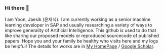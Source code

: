 ### Hi there 👋

I am Yoon, Jaesik (윤재식). I am currently working as a senior machine learning developer in SAP and usually researching a variety of ways to improve generality of Artificial Intelligence. This github is used to do that like sharing our proposed models or reproduced sourcecode of published papers. Hope you and your family be healthy who visits here and my logs be helpful! The details for works are in [My HomePage](https://jsikyoon.com) / [Google Scholar](https://scholar.google.com/citations?user=qboyyIAAAAAJ).
  
<!--
**jsikyoon/jsikyoon** is a ✨ _special_ ✨ repository because its `README.md` (this file) appears on your GitHub profile.

Here are some ideas to get you started:

- 🔭 I’m currently working on ...
- 🌱 I’m currently learning ...
- 👯 I’m looking to collaborate on ...
- 🤔 I’m looking for help with ...
- 💬 Ask me about ...
- 📫 How to reach me: ...
- 😄 Pronouns: ...
- ⚡ Fun fact: ...
-->
